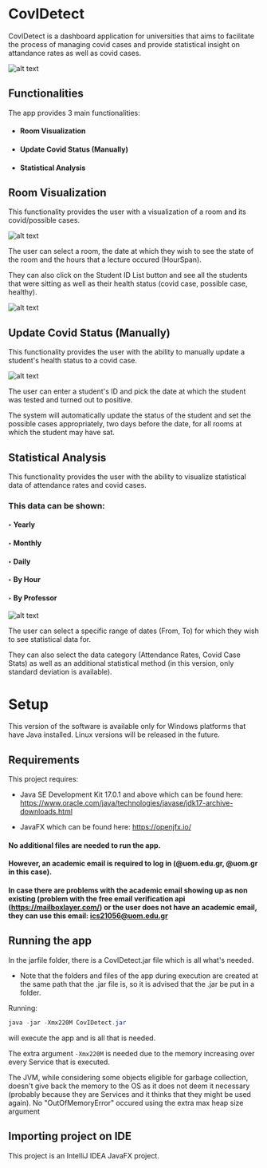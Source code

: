 
# CovIDetect

CovIDetect is a dashboard application for universities that aims to facilitate the process of managing covid cases and provide statistical insight on attandance rates as well as covid cases.



![alt text](https://i.postimg.cc/cHGQYgGt/main-Screen.png)


## Functionalities
The app provides 3 main functionalities:
* #### Room Visualization
* #### Update Covid Status (Manually)
* #### Statistical Analysis

## Room Visualization

This functionality provides the user with a visualization of a room and its covid/possible cases.

![alt text](https://i.postimg.cc/6QfQjyGv/room-Visualization.png)

The user can select a room, the date at which they wish to see the state of the room and the hours that a lecture occured (HourSpan).

They can also click on the Student ID List button and see all the students that were sitting as well as their health status (covid case, possible case, healthy).

![alt text](https://i.postimg.cc/HWhkhGjB/student-List.png)

## Update Covid Status (Manually)

This functionality provides the user with the ability to manually update a student's health status to a covid case.

![alt text](https://i.postimg.cc/mkvR2sH4/update-Covid-Status.png)

The user can enter a student's ID and pick the date at which the student was tested and turned out to positive.

The system will automatically update the status of the student and set the possible cases appropriately, two days before the date, for all rooms at which the student may have sat.

## Statistical Analysis

This functionality provides the user with the ability to visualize statistical data of attendance rates and covid cases.

### This data can be shown:

#### ‣ Yearly

#### ‣ Monthly

#### ‣ Daily

#### ‣ By Hour

#### ‣ By Professor


![alt text](https://i.postimg.cc/fWpMvxgP/statistical-Analysis.png)


The user can select a specific range of dates (From, To) for which they wish to see statistical data for.

They can also select the data category (Attendance Rates, Covid Case Stats) as well as an additional statistical method (in this version, only standard deviation is available).

# Setup
This version of the software is available only for Windows platforms that have Java installed. Linux versions will be released in the future.

## Requirements
This project requires:
* Java SE Development Kit 17.0.1 and above which can be found here: https://www.oracle.com/java/technologies/javase/jdk17-archive-downloads.html

* JavaFX which can be found here: https://openjfx.io/

#### No additional files are needed to run the app. 
#### However, an academic email is required to log in (@uom.edu.gr, @uom.gr in this case).
#### In case there are problems with the academic email showing up as non existing (problem with the free email verification api (https://mailboxlayer.com/) or the user does not have an academic email, they can use this email: ics21056@uom.edu.gr

## Running the app
In the jarfile folder, there is a CovIDetect.jar file which is all what's needed.

* Note that the folders and files of the app during execution are created at the same path that the .jar file is, so it is advised that the .jar be put in a folder.

Running:
```java
java -jar -Xmx220M CovIDetect.jar
```
will execute the app and is all that is needed. 

The extra argument ```-Xmx220M``` is needed due to the memory increasing over every Service that is executed.

The JVM, while considering some objects eligible for garbage collection, doesn't give back the memory to the OS as it does not deem it necessary (probably because they are Services and it thinks that they might be used again). 
No "OutOfMemoryError" occured using the extra max heap size argument

## Importing project on IDE
This project is an IntelliJ IDEA JavaFX project.